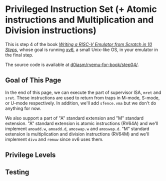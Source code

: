 # Privileged Instruction Set \(+ Atomic instructions and Multiplication and Division instructions\)

This is step 4 of the book [_Writing a RISC-V Emulator from Scratch in 10 Steps_](./), whose goal is running [xv6](https://github.com/mit-pdos/xv6-riscv), a small Unix-like OS, in your emulator in the final step.

The source code is available at [d0iasm/rvemu-for-book/step04/](https://github.com/d0iasm/rvemu-for-book/tree/master/step04).

## Goal of This Page

In the end of this page, we can execute the part of supervisor ISA, `mret` and `sret`. These instructions are used to return from traps in M-mode, S-mode, or U-mode respectively. In addition, we'll add `sfence.vma` but we don't do anything for now.

We also support a part of "A" standard extension and "M" standard extension. "A" standard extension is atomic instructions \(RV64A\) and we'll implement `amoadd.w`, `amoadd.d`, `amoswap.w` and `amoswap.d`.  "M" standard extension is multiplication and division instructions \(RV64M\) and we'll implement `divu` and `remuw` since xv6 uses them.

## Privilege Levels

## Testing

